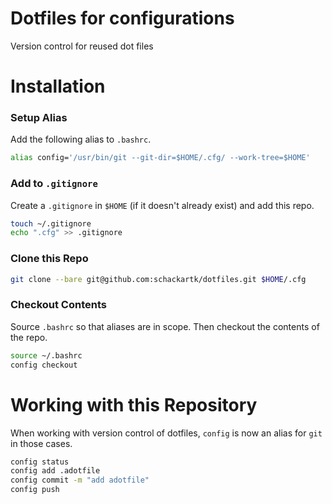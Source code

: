 # Dotfiles for configurations
Version control for reused dot files

# Installation

### Setup Alias

Add the following alias to `.bashrc`.
```bash
alias config='/usr/bin/git --git-dir=$HOME/.cfg/ --work-tree=$HOME'
```

### Add to `.gitignore`

Create a `.gitignore` in `$HOME` (if it doesn't already exist) and add this repo.
```bash
touch ~/.gitignore
echo ".cfg" >> .gitignore
```

### Clone this Repo
```bash
git clone --bare git@github.com:schackartk/dotfiles.git $HOME/.cfg
```

### Checkout Contents

Source `.bashrc` so that aliases are in scope. Then checkout the contents of the repo.
```bash
source ~/.bashrc
config checkout
```

# Working with this Repository

When working with version control of dotfiles, `config` is now an alias for `git` in those cases.

```bash
config status
config add .adotfile
config commit -m "add adotfile"
config push
```
